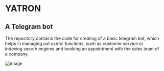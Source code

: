 # YATRON
## A Telegram bot
The repository contains the code for creating of a basic telegram bot, which helps in managing out useful functions, such as customer service or indexing search engines and booking an appointment with the sales team of a company.

![image](https://user-images.githubusercontent.com/91215860/203505992-cb296d4f-8492-4ccc-8e78-68aae19aeace.png)
